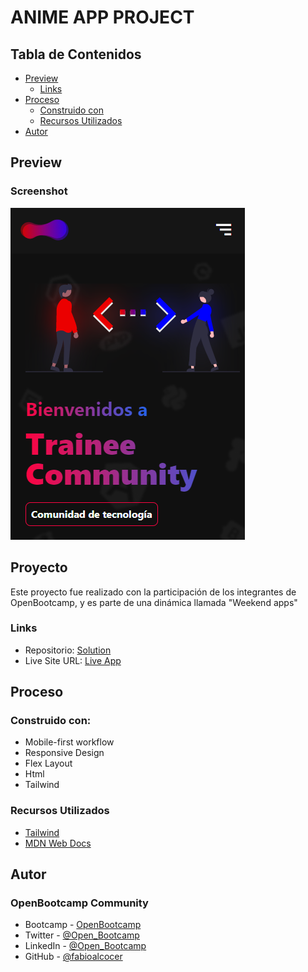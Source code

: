 # ANIME APP PROJECT

## Tabla de Contenidos

- [Preview](#preview)
  - [Links](#links)
- [Proceso](#proceso)
  - [Construido con](#construido-con)
  - [Recursos Utilizados](#recursos-utilizados)
- [Autor](#Autor)

## Preview

### Screenshot

![](./dist/assets/preview.png)

## Proyecto

Este proyecto fue realizado con la participación de los integrantes de OpenBootcamp, y es parte de una dinámica llamada "Weekend apps"

### Links

- Repositorio: [Solution](https://github.com/YhonaPeguero/Landing-Trainee-Community)
- Live Site URL: [Live App](https://trainee-community.netlify.app/)

## Proceso

### Construido con:

- Mobile-first workflow
- Responsive Design
- Flex Layout
- Html
- Tailwind

### Recursos Utilizados

- [Tailwind](https://tailwindcss.com/docs/)
- [MDN Web Docs](https://developer.mozilla.org/es/docs/Web)

## Autor

### OpenBootcamp Community

- Bootcamp - [OpenBootcamp](https://bit.ly/3E5AGBt)
- Twitter - [@Open_Bootcamp](https://twitter.com/Open_Bootcamp)
- LinkedIn - [@Open_Bootcamp](https://www.linkedin.com/school/openbootcamp-escuela/)
- GitHub - [@fabioalcocer](https://github.com/fabioalcocer/)
